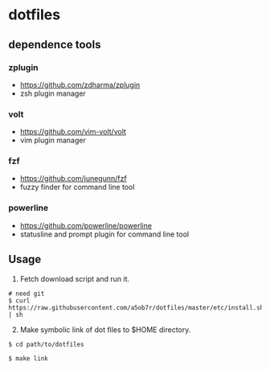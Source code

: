 # dotfiles
## dependence tools
### zplugin
- <https://github.com/zdharma/zplugin>
- zsh plugin manager

### volt
- <https://github.com/vim-volt/volt>
- vim plugin manager

### fzf
- <https://github.com/junegunn/fzf>
- fuzzy finder for command line tool

### powerline
- <https://github.com/powerline/powerline>
- statusline and prompt plugin for command line tool

## Usage
1. Fetch download script and run it.
```
# need git
$ curl https://raw.githubusercontent.com/a5ob7r/dotfiles/master/etc/install.sh | sh
```

2. Make symbolic link of dot files to $HOME directory.
```
$ cd path/to/dotfiles

$ make link
```
